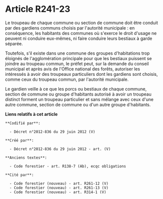# Article R241-23

Le troupeau de chaque commune ou section de commune doit être conduit par des gardiens communs choisis par l'autorité
municipale : en conséquence, les habitants des communes où s'exerce le droit d'usage ne peuvent ni conduire eux-mêmes, ni
faire conduire leurs bestiaux à garde séparée.

Toutefois, s'il existe dans une commune des groupes d'habitations trop éloignés de l'agglomération principale pour que les
bestiaux puissent se joindre au troupeau commun, le préfet peut, sur la demande du conseil municipal et après avis de
l'Office national des forêts, autoriser les intéressés à avoir des troupeaux particuliers dont les gardiens sont choisis,
comme ceux du troupeau commun, par l'autorité municipale.

Le gardien veille à ce que les porcs ou bestiaux de chaque commune, section de commune ou groupe d'habitants autorisé à avoir
un troupeau distinct forment un troupeau particulier et sans mélange avec ceux d'une autre commune, section de commune ou
d'un autre groupe d'habitants.

**Liens relatifs à cet article**

	**Codifié par**:

	  - Décret n°2012-836 du 29 juin 2012 (V)

	**Créé par**:

	  - Décret n°2012-836 du 29 juin 2012 - art. (V)

	**Anciens textes**:

	  - Code forestier - art. R138-7 (Ab), ecqc obligations

	**Cité par**:

	  - Code forestier (nouveau) - art. R261-12 (V)
	  - Code forestier (nouveau) - art. R261-13 (V)
	  - Code forestier (nouveau) - art. R314-1 (V)
